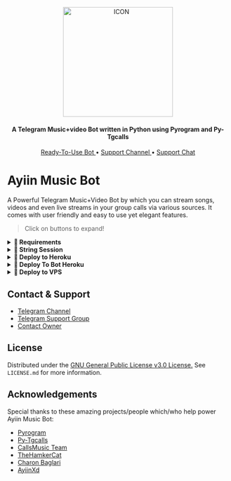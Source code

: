<p align="center"><img src="https://github.com/AyiinXd/AyiinMusic/blob/master/Utils/icon.gif" alt="ICON" width="250" height="250"/></p>

<h4 align="center">
    A Telegram Music+video Bot written in Python using Pyrogram and Py-Tgcalls 
</h4>
<p align="center">
    <a href="https://t.me/YinzRobot"> Ready-To-Use Bot </a> •
    <a href="https://t.me/AyiinSupport"> Support Channel </a> •
    <a href="https://t.me/AyiinXdSupport"> Support Chat </a> 
</p>
    
# Ayiin Music Bot
A Powerful Telegram Music+Video Bot by which you can stream songs, videos and even live streams in your group calls via various sources. It comes with  user friendly and easy to use yet elegant features.


> Click on buttons to expand!
<details>
<summary><b>🔗 Requirements</b></summary>
<br>
    
- [Python3.9](https://www.python.org/downloads/release/python-390/)
- [Telegram API Key](https://docs.pyrogram.org/intro/setup#api-keys)
- [Telegram Bot Token](https://t.me/botfather)
- [MongoDB URI](https://telegra.ph/How-To-get-Mongodb-URI-04-06)
- [Pyrogram String Session](https://notreallyshikhar.gitbook.io/AyiinMusic/deployment/string-session)
    
</details>

<details>
<summary><b>🔗 String Session</b></summary>
<br>
    
> You'll need a [API_ID](https://notreallyshikar.gitbook.io/AyiinMusic/vars/mandatory-vars#1.-api_id) & [API_HASH](https://notreallyshikhar.gitbook.io/AyiinMusic/vars/mandatory-vars#2.-api_hash) in order to generate pyrogram session. 
> Always remeber to use good API combo else your account could be deleted.

<h4> Generate Session via Repl: </h4>    
<p><a href="https://replit.com/@AyiinXd/AyiinString"><img src="https://img.shields.io/badge/Generate%20On%20Repl-blueviolet?style=for-the-badge&logo=appveyor" width="200""/></a></p>

<h4> Generate Session via Telegram StringGen Bot: </h4>    
<p><a href="https://t.me/AyiinStringRobot"><img src="https://img.shields.io/badge/TG%20String%20Gen%20Bot-blueviolet?style=for-the-badge&logo=appveyor" width="200""/></a></p>
    
</details>

<details>
<summary><b>🔗 Deploy to Heroku</b></summary>
<br>

> Heroku has two vars[ HEROKU_API_KEY & HEROKU_APP_NAME ] for Updater to work. 
> By setting those two vars you can get logs of your heroku app, set var, edit var, delete vars , check dyno usage and update bot. 
> Those two vars are not Mandatory! You can leave them blank too. 
    
<h4>Click the button below to deploy AyiinXd on Heroku!</h4>    
<p><a href="https://heroku.com/deploy?template=https://github.com/YinsXd/AyiinMusic"><img src="https://img.shields.io/badge/Deploy%20To%20Heroku-blueviolet?style=for-the-badge&logo=heroku" width="200""/></a></p>
    
</details>

<details>
<summary><b>🔗 Deploy To Bot Heroku</b></summary>
<br>

> Heroku has two vars[ HEROKU_API_KEY & HEROKU_APP_NAME ] for Updater to work. 
> By setting those two vars you can get logs of your heroku app, set var, edit var, delete vars , check dyno usage and update bot. 
> Those two vars are not Mandatory! You can leave them blank too. 

<h4>Click the button below to deploy AyiinXd on Bot Heroku!</h4>    
<p><a href="https://telegram.dog/XTZ_HerokuBot?start=QXlpaW5YZC9BeWlpbk11c2ljIG1hc3Rlcg"><img src="https://img.shields.io/badge/Deploy%20To%20Bot%20Heroku-blueviolet?style=for-the-badge&logo=heroku" width="200""/></a></p>
</details>

<details>
<summary><b>🔗 Deploy to VPS</b></summary>
<br>

> Checkout [Docs](https://notreallyshikhar.gitbook.io/AyiinMusic/deployment/local-hosting-or-vps) for Detailed Explanation on VPS Deploy


```console
ayiin@ayiin~ $ git clone https://github.com/AyiinXd/AyiinMusic
ayiin@ayiin~ $ cd AyiinMusic
ayiin@ayiin~ $ pip3 install -U -r requirements.txt
ayiin@ayiin~ $ nano sample.env
ayiin@ayiin~ $ cp sample.env .env
```
> Edit .env with your values and then start bot with
```console
ayiin@ayiin~ $ screen -S AyiinMusic
ayiin@ayiin~ $ python3 -m Ayiin
```

> Not Getting VPS Method? [Watch Tutorial](https://t.me/OfficialYukki/2275)
</details>

## Contact & Support

- [Telegram Channel](https://t.me/AyiinSupport)
- [Telegram Support Group](https://t.me/AyiinXdSupport)
- [Contact Owner](https://t.me/AyiinXd)


## License

Distributed under the [GNU General Public License v3.0 License.](https://github.com/AyiinXd/AyiinMusic/blob/main/LICENSE) See `LICENSE.md` for more information.

## Acknowledgements

Special thanks to these amazing projects/people which/who help power Ayiin Music Bot:

- [Pyrogram](https://github.com/pyrogram/pyrogram)
- [Py-Tgcalls](https://github.com/pytgcalls/pytgcalls)
- [CallsMusic Team](https://github.com/Callsmusic)
- [TheHamkerCat](https://github.com/TheHamkerCat)
- [Charon Baglari](https://github.com/XCBv021)
- [AyiinXd](https://github.com/AyiinXd)
